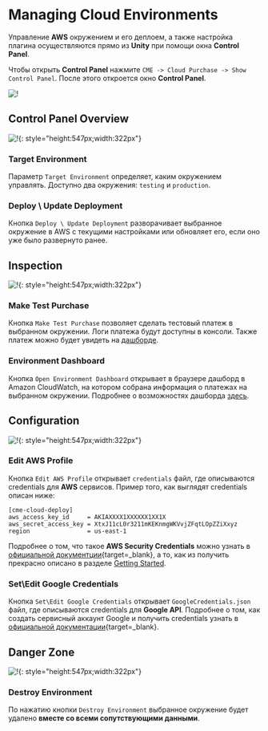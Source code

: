 # Managing Cloud Environments

Управление **AWS** окружением и его деплоем, а также настройка плагина осуществляются прямо из **Unity** при помощи окна **Control Panel**.

Чтобы открыть **Control Panel** нажмите `CME -> Cloud Purchase -> Show Control Panel`. После этого откроется окно **Control Panel**.

![!](../assets/open-control-panel.gif)

## <a id="control-panel"></a> Control Panel Overview

![!](../assets/control-panel-overview.JPG){: style="height:547px;width:322px"}

### <a id="target-environment"></a> Target Environment

Параметр `Target Environment` определяет, каким окружением управлять. Доступно два окружения: `testing` и `production`. 

### <a id="deploy"></a> Deploy \ Update Deployment

Кнопка `Deploy \ Update Deployment` разворачивает выбранное окружение в AWS с текущими настройками или обновляет его, если оно уже было развернуто ранее.

## Inspection

![!](../assets/control-panel-inspection.JPG){: style="height:547px;width:322px"}

### <a id="make-test-purchase"></a> Make Test Purchase

Кнопка `Make Test Purchase` позволяет сделать тестовый платеж в выбранном окружении. Логи платежа будут доступны в консоли. Также платеж можно будет увидеть на [дашборде](#environment-dashboard).

### <a id="environment-dashboard"></a> Environment Dashboard

Кнопка `Open Environment Dashboard` открывает в браузере дашборд в Amazon CloudWatch, на котором собрана информация о платежах на выбранном окружении.
Подробнее о возможностях дашборда [здесь](usage_statistics.md).

## Configuration

![!](../assets/control-panel-configuration.JPG){: style="height:547px;width:322px"}

### <a id="edit-aws-profile"></a> Edit AWS Profile

Кнопка `Edit AWS Profile` открывает `credentials` файл, где описываются credentials для **AWS** сервисов. 
Пример того, как выглядят credentials описан ниже:
```
[cme-cloud-deploy]
aws_access_key_id     = AKIAXXXX1XXXXXX1XX1X
aws_secret_access_key = XtxJ11cL0r3211mKEKnmgWKVvjZFqtLOpZZiXxyz
region                = us-east-1
```

Подробнее о том, что такое **AWS Security Credentials** можно узнать в [официальной документции](https://docs.aws.amazon.com/cli/latest/userguide/cli-configure-files.html){target=_blank}, а то, как из получить прекрасно описано в разделе [Getting Started](getting_started.md).

### <a id="edit-google-credentials"></a> Set\Edit Google Credentials
Кнопка `Set\Edit Google Credentials` открывает `GoogleCredentials.json` файл, где описываются credentials для **Google API**. Подробнее о том, как создать сервисный аккаунт Google и получить credentials узнать в [официальной документации](https://developers.google.com/workspace/guides/create-credentials#service-account){target=_blank}.

## Danger Zone

![!](../assets/control-panel-danger-zone.JPG){: style="height:547px;width:322px"}

### <a id="destroy-environment"></a> Destroy Environment
По нажатию кнопки `Destroy Environment` выбранное окружение будет удалено **вместе со всеми сопутствующими данными**.
